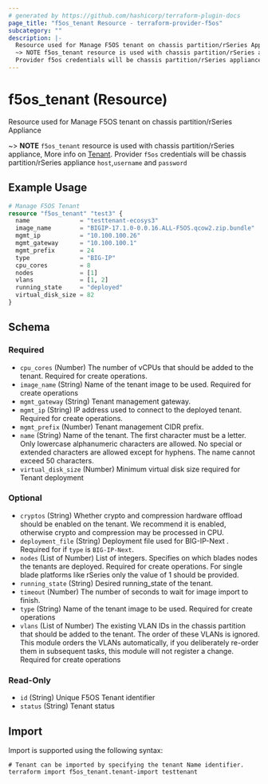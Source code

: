 ```yaml
---
# generated by https://github.com/hashicorp/terraform-plugin-docs
page_title: "f5os_tenant Resource - terraform-provider-f5os"
subcategory: ""
description: |-
  Resource used for Manage F5OS tenant on chassis partition/rSeries Appliance
  ~> NOTE f5os_tenant resource is used with chassis partition/rSeries appliance, More info on Tenant https://techdocs.f5.com/en-us/velos-1-5-0/velos-systems-administration-configuration/title-tenant-management.html#title-tenant-management.
  Provider f5os credentials will be chassis partition/rSeries appliance host,username and password
---
```


# f5os_tenant (Resource)

Resource used for Manage F5OS tenant on chassis partition/rSeries Appliance

~> **NOTE** `f5os_tenant` resource is used with chassis partition/rSeries appliance, More info on [Tenant](https://techdocs.f5.com/en-us/velos-1-5-0/velos-systems-administration-configuration/title-tenant-management.html#title-tenant-management).
Provider `f5os` credentials will be chassis partition/rSeries appliance `host`,`username` and `password`

## Example Usage

```terraform
# Manage F5OS Tenant
resource "f5os_tenant" "test3" {
  name              = "testtenant-ecosys3"
  image_name        = "BIGIP-17.1.0-0.0.16.ALL-F5OS.qcow2.zip.bundle"
  mgmt_ip           = "10.100.100.26"
  mgmt_gateway      = "10.100.100.1"
  mgmt_prefix       = 24
  type              = "BIG-IP"
  cpu_cores         = 8
  nodes             = [1]
  vlans             = [1, 2]
  running_state     = "deployed"
  virtual_disk_size = 82
}
```

<!-- schema generated by tfplugindocs -->
## Schema

### Required

- `cpu_cores` (Number) The number of vCPUs that should be added to the tenant.
Required for create operations.
- `image_name` (String) Name of the tenant image to be used.
Required for create operations
- `mgmt_gateway` (String) Tenant management gateway.
- `mgmt_ip` (String) IP address used to connect to the deployed tenant.
Required for create operations.
- `mgmt_prefix` (Number) Tenant management CIDR prefix.
- `name` (String) Name of the tenant.
The first character must be a letter.
Only lowercase alphanumeric characters are allowed.
No special or extended characters are allowed except for hyphens.
The name cannot exceed 50 characters.
- `virtual_disk_size` (Number) Minimum virtual disk size required for Tenant deployment

### Optional

- `cryptos` (String) Whether crypto and compression hardware offload should be enabled on the tenant.
We recommend it is enabled, otherwise crypto and compression may be processed in CPU.
- `deployment_file` (String) Deployment file used for BIG-IP-Next .
Required for if `type` is `BIG-IP-Next`.
- `nodes` (List of Number) List of integers. Specifies on which blades nodes the tenants are deployed.
Required for create operations.
For single blade platforms like rSeries only the value of 1 should be provided.
- `running_state` (String) Desired running_state of the tenant.
- `timeout` (Number) The number of seconds to wait for image import to finish.
- `type` (String) Name of the tenant image to be used.
Required for create operations
- `vlans` (List of Number) The existing VLAN IDs in the chassis partition that should be added to the tenant.
The order of these VLANs is ignored.
This module orders the VLANs automatically, if you deliberately re-order them in subsequent tasks, this module will not register a change.
Required for create operations

### Read-Only

- `id` (String) Unique F5OS Tenant identifier
- `status` (String) Tenant status

## Import

Import is supported using the following syntax:

```shell
# Tenant can be imported by specifying the tenant Name identifier.
terraform import f5os_tenant.tenant-import testtenant
```
